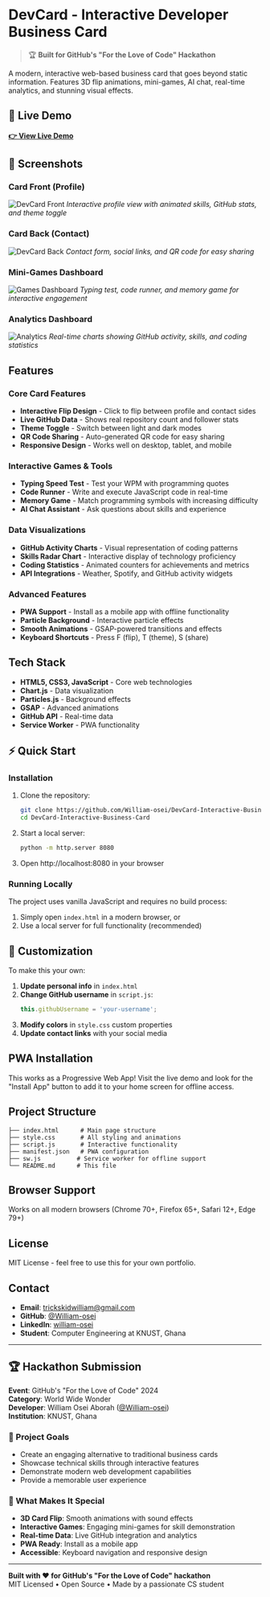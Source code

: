 # DevCard - Interactive Developer Business Card

> 🏆 **Built for GitHub's "For the Love of Code" Hackathon**

A modern, interactive web-based business card that goes beyond static information. Features 3D flip animations, mini-games, AI chat, real-time analytics, and stunning visual effects.

## 🚀 Live Demo

**[👉 View Live Demo](https://william-osei.github.io/DevCard-Interactive-Business-Card/)**

## 📸 Screenshots

### Card Front (Profile)
![DevCard Front](https://github.com/William-osei/DevCard-Interactive-Business-Card/blob/main/assets/devcard-front.png?raw=true)
*Interactive profile view with animated skills, GitHub stats, and theme toggle*

### Card Back (Contact)
![DevCard Back](https://github.com/William-osei/DevCard-Interactive-Business-Card/blob/main/assets/devcard-back.png?raw=true)
*Contact form, social links, and QR code for easy sharing*

### Mini-Games Dashboard
![Games Dashboard](https://github.com/William-osei/DevCard-Interactive-Business-Card/blob/main/assets/games-dashboard.png?raw=true)
*Typing test, code runner, and memory game for interactive engagement*

### Analytics Dashboard
![Analytics](https://github.com/William-osei/DevCard-Interactive-Business-Card/blob/main/assets/analytics-dashboard.png?raw=true)
*Real-time charts showing GitHub activity, skills, and coding statistics*

## Features

### Core Card Features
- **Interactive Flip Design** - Click to flip between profile and contact sides
- **Live GitHub Data** - Shows real repository count and follower stats  
- **Theme Toggle** - Switch between light and dark modes
- **QR Code Sharing** - Auto-generated QR code for easy sharing
- **Responsive Design** - Works well on desktop, tablet, and mobile

### Interactive Games & Tools
- **Typing Speed Test** - Test your WPM with programming quotes
- **Code Runner** - Write and execute JavaScript code in real-time
- **Memory Game** - Match programming symbols with increasing difficulty
- **AI Chat Assistant** - Ask questions about skills and experience

### Data Visualizations
- **GitHub Activity Charts** - Visual representation of coding patterns
- **Skills Radar Chart** - Interactive display of technology proficiency
- **Coding Statistics** - Animated counters for achievements and metrics
- **API Integrations** - Weather, Spotify, and GitHub activity widgets

### Advanced Features
- **PWA Support** - Install as a mobile app with offline functionality
- **Particle Background** - Interactive particle effects
- **Smooth Animations** - GSAP-powered transitions and effects
- **Keyboard Shortcuts** - Press F (flip), T (theme), S (share)

## Tech Stack

- **HTML5, CSS3, JavaScript** - Core web technologies
- **Chart.js** - Data visualization
- **Particles.js** - Background effects  
- **GSAP** - Advanced animations
- **GitHub API** - Real-time data
- **Service Worker** - PWA functionality

## ⚡ Quick Start

### Installation

1. Clone the repository:
   ```bash
   git clone https://github.com/William-osei/DevCard-Interactive-Business-Card.git
   cd DevCard-Interactive-Business-Card
   ```

2. Start a local server:
   ```bash
   python -m http.server 8080
   ```

3. Open http://localhost:8080 in your browser

### Running Locally

The project uses vanilla JavaScript and requires no build process:

1. Simply open `index.html` in a modern browser, or
2. Use a local server for full functionality (recommended)

## 🎨 Customization

To make this your own:

1. **Update personal info** in `index.html`
2. **Change GitHub username** in `script.js`:
   ```javascript
   this.githubUsername = 'your-username';
   ```
3. **Modify colors** in `style.css` custom properties
4. **Update contact links** with your social media

## PWA Installation

This works as a Progressive Web App! Visit the live demo and look for the "Install App" button to add it to your home screen for offline access.

## Project Structure

```
├── index.html      # Main page structure
├── style.css       # All styling and animations
├── script.js       # Interactive functionality  
├── manifest.json   # PWA configuration
├── sw.js          # Service worker for offline support
└── README.md      # This file
```

## Browser Support

Works on all modern browsers (Chrome 70+, Firefox 65+, Safari 12+, Edge 79+)

## License

MIT License - feel free to use this for your own portfolio.

## Contact

- **Email**: trickskidwilliam@gmail.com
- **GitHub**: [@William-osei](https://github.com/William-osei)
- **LinkedIn**: [william-osei](https://linkedin.com/in/william-osei)
- **Student**: Computer Engineering at KNUST, Ghana

---

## 🏆 Hackathon Submission

**Event**: GitHub's "For the Love of Code" 2024  
**Category**: World Wide Wonder  
**Developer**: William Osei Aborah ([@William-osei](https://github.com/William-osei))  
**Institution**: KNUST, Ghana  

### 🎯 Project Goals
- Create an engaging alternative to traditional business cards
- Showcase technical skills through interactive features
- Demonstrate modern web development capabilities
- Provide a memorable user experience

### 🚀 What Makes It Special
- **3D Card Flip**: Smooth animations with sound effects
- **Interactive Games**: Engaging mini-games for skill demonstration
- **Real-time Data**: Live GitHub integration and analytics
- **PWA Ready**: Install as a mobile app
- **Accessible**: Keyboard navigation and responsive design

---

**Built with ❤️ for GitHub's "For the Love of Code" hackathon**  
MIT Licensed • Open Source • Made by a passionate CS student
